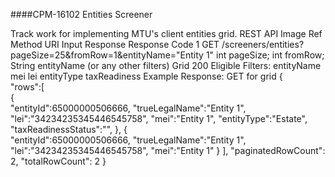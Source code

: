 ####CPM-16102 Entities Screener

Track work for implementing MTU's client entities grid.
REST API
Image Ref	Method	URI	Input	Response	Response Code
1	GET	/screeners/entities?pageSize=25&fromRow=1&entityName="Entity 1"	int pageSize; int fromRow; String entityName (or any other filters)	Grid	200
Eligible Filters:
entityName
mei
lei
entityType
taxReadiness
Example Response: GET for grid
{  
      "rows":[  
         {  
            "entityId":65000000506666,
            "trueLegalName":"Entity 1",
            "lei":"34234235345446545758",
            "mei":"Entity 1",
            "entityType":"Estate",
           "taxReadinessStatus":"",
         },
         {  
            "entityId":65000000506666,
            "trueLegalName":"Entity 1",
            "lei":"34234235345446545758",
            "mei":"Entity 1"
         }
      ],
    "paginatedRowCount": 2,
    "totalRowCount": 2
}
